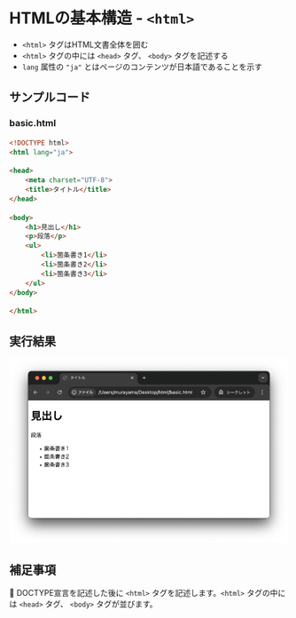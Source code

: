 # HTMLの基本構造 - `<html>`

+ `<html>` タグはHTML文書全体を囲む
+ `<html>` タグの中には `<head>` タグ、 `<body>` タグを記述する
+ `lang` 属性の `"ja"` とはページのコンテンツが日本語であることを示す

## サンプルコード

### basic.html

```html
<!DOCTYPE html>
<html lang="ja">

<head>
    <meta charset="UTF-8">
    <title>タイトル</title>
</head>

<body>
    <h1>見出し</h1>
    <p>段落</p>
    <ul>
        <li>箇条書き1</li>
        <li>箇条書き2</li>
        <li>箇条書き3</li>
    </ul>
</body>

</html>
```

## 実行結果

![実行結果](https://raw.githubusercontent.com/murayama333/md2slide/refs/heads/main/md/html/part1/img/11.png)

## 補足事項

💬 DOCTYPE宣言を記述した後に `<html>` タグを記述します。`<html>` タグの中には `<head>` タグ、 `<body>` タグが並びます。
